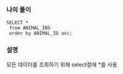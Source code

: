 ### 나의 풀이
```
SELECT *
 from ANIMAL_INS
 order by ANIMAL_ID asc;
 ```
 
 ### 설명
 모든 데이터를 조회하기 위해 select절에 *를 사용
